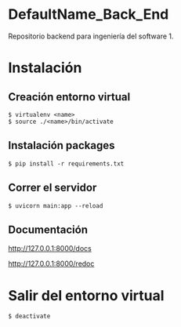 # DefaultName_Back_End

Repositorio backend para ingeniería del software 1.

# Instalación

## Creación entorno virtual

```
$ virtualenv <name>
$ source ./<name>/bin/activate
```

## Instalación packages

```
$ pip install -r requirements.txt
```

## Correr el servidor

```
$ uvicorn main:app --reload
```

## Documentación

http://127.0.0.1:8000/docs

http://127.0.0.1:8000/redoc

# Salir del entorno virtual

```
$ deactivate
```
